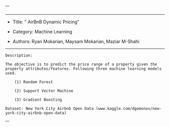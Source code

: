 '''
****************************************************************
*	Title: " AirBnB Dynamic Pricing"

*	Category: Machine Learning

*	Authors: Ryan Mokarian, Maysam Mokarian, Maziar M-Shahi
****************************************************************


    
	Description:
    
	The objective is to predict the price range of a property given the property attributes/features. Following three machine learning models used. 

        (1) Random Forest

        (2) Support Vector Machine

        (3) Gradient Boosting

	Dataset: New York City Airbnb Open Data (www.kaggle.com/dgomonov/new-york-city-airbnb-open-data)
'''
